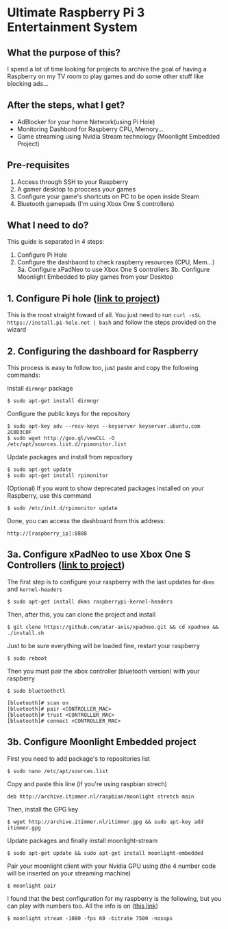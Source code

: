 # Ultimate Raspberry Pi 3 Entertainment System

## What the purpose of this?

I spend a lot of time looking for projects to archive the goal of having a Raspberry on my TV room to play games and do some other stuff like blocking ads...

## After the steps, what I get?

- AdBlocker for your home Network(using Pi Hole)
- Monitoring Dashbord for Raspberry CPU, Memory...
- Game streaming using Nvidia Stream technology (Moonlight Embedded Project)

## Pre-requisites

1. Access through SSH to your Raspberry
2. A gamer desktop to proccess your games
3. Configure your game's shortcuts on PC to be open inside Steam
4. Bluetooth gamepads (I'm using Xbox One S controllers)

## What I need to do?

This guide is separated in 4 steps:

1. Configure Pi Hole
2. Configure the dashbaord to check raspberry resources (CPU, Mem...)
3a. Configure xPadNeo to use Xbox One S controllers
3b. Configure Moonlight Embedded to play games from your Desktop

## 1. Configure Pi hole ([link to project](https://pi-hole.net/))

This is the most straight foward of all.
You just need to run `curl -sSL https://install.pi-hole.net | bash` and follow the steps provided on the wizard

## 2. Configuring the dashboard for Raspberry

This process is easy to follow too, just paste and copy the following commands:

Install `dirmngr` package

```
$ sudo apt-get install dirmngr
```

Configure the public keys for the repository

```
$ sudo apt-key adv --recv-keys --keyserver keyserver.ubuntu.com 2C0D3C0F
$ sudo wget http://goo.gl/vewCLL -O /etc/apt/sources.list.d/rpimonitor.list
```

Update packages and install from repository

```
$ sudo apt-get update
$ sudo apt-get install rpimonitor
```

(Optional) If you want to show deprecated packages installed on your Raspberry, use this command

```
$ sudo /etc/init.d/rpimonitor update
```

Done, you can access the dashboard from this address:

```
http://[raspberry_ip]:8888
```

## 3a. Configure xPadNeo to use Xbox One S Controllers  ([link to project](https://github.com/atar-axis/xpadneo))

The first step is to configure your raspberry with the last updates for `dkms` and `kernel-headers`

```
$ sudo apt-get install dkms raspberrypi-kernel-headers
```

Then, after this, you can clone the project and install

```
$ git clone https://github.com/atar-axis/xpadneo.git && cd xpadneo && ./install.sh
```

Just to be sure everything will be loaded fine, restart your raspberry

```
$ sudo reboot
```

Then you must pair the xbox controller (bluetooth version) with your raspberry

```
$ sudo bluetoothctl

[bluetooth]# scan on
[bluetooth]# pair <CONTROLLER_MAC>
[bluetooth]# trust <CONTROLLER_MAC>
[bluetooth]# connect <CONTROLLER_MAC>
```
## 3b. Configure Moonlight Embedded project

First you need to add package's to repositories list

```
$ sudo nano /etc/apt/sources.list
```

Copy and paste this line (if you're using raspbian strech)

``` 
deb http://archive.itimmer.nl/raspbian/moonlight stretch main
```

Then, install the GPG key
```
$ wget http://archive.itimmer.nl/itimmer.gpg && sudo apt-key add itimmer.gpg
```

Update packages and finally install moonlight-stream

```
$ sudo apt-get update && sudo apt-get install moonlight-embedded
```

Pair your moonlight client with your Nvidia GPU using (the 4 number code will be inserted on your streaming machine)

```
$ moonlight pair
```

I found that the best configuration for my raspberry is the following, but you can play with numbers too.
All the info is on ([this link](https://github.com/irtimmer/moonlight-embedded/wiki/Usage))
```
$ moonlight stream -1080 -fps 60 -bitrate 7500 -nosops
```
